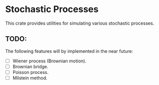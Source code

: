 # Stochastic Processes

This crate provides utilities for simulating various stochastic processes.

## TODO:

The following features will by implemented in the near future:

- [ ] Wiener process (Brownian motion).
- [ ] Brownian bridge.
- [ ] Poisson process.
- [ ] Milstein method.